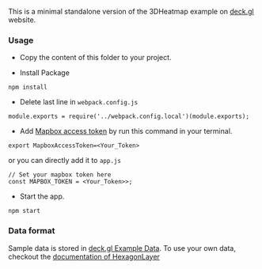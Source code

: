 This is a minimal standalone version of the 3DHeatmap example
on [deck.gl](http://deck.gl) website.

### Usage
- Copy the content of this folder to your project.

- Install Package
```
npm install
```

- Delete last line in `webpack.config.js`
```
module.exports = require('../webpack.config.local')(module.exports);
```

- Add [Mapbox access token](https://www.mapbox.com/help/define-access-token/)
by run this command in your terminal.

```
export MapboxAccessToken=<Your_Token>
```

or you can directly add it to `app.js`
```
// Set your mapbox token here
const MAPBOX_TOKEN = <Your_Token>>;
```
- Start the app.
```
npm start
```

### Data format
Sample data is stored in [deck.gl Example Data](https://github.com/uber-common/deck.gl-data/tree/master/examples/3d-heatmap). To use your own data, checkout
the [documentation of HexagonLayer](../../docs/layers/hexagon-layer.md)
